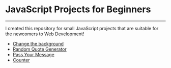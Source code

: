 <h1>JavaScript Projects for Beginners</h1>
<hr>
<p>I created this repository for small JavaScript projects that are suitable for the newcomers to Web Development!</p>


<ul>
  <li><a href='https://canan0063.github.io/javascript-projects-beginner/change-backgroundcolor/change-bg-index.html'>Change the background</a></li>
  <li><a href='https://canan0063.github.io/javascript-projects-beginner/random-quote-generator/random-quote.html'>Random Quote Generator</a></li>
  <li><a href='https://canan0063.github.io/javascript-projects-beginner/pass-message-web/index.html'>Pass Your Message</a></li>
  <li><a href='https://canan0063.github.io/javascript-projects-beginner/counter/index.html'>Counter</a></li>
</ul>
